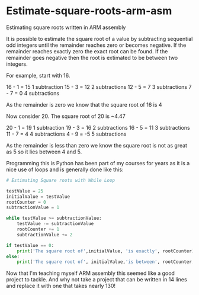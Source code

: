 # Estimate-square-roots-arm-asm
Estimating square roots written in ARM assembly

It is possible to estimate the square root of a value by subtracting sequential odd integers until the remainder reaches zero or becomes negative. If the remainder reaches exactly zero the exact root can be found.  If the remainder goes negative then the root is extimated to be between two integers.

For example, start with 16.

16 - 1 = 15   1 subtraction
15 - 3 = 12   2 subtractions
12 - 5 = 7    3 subtractions
7 - 7 = 0     4 subtractions

As the remainder is zero we know that the square root of 16 is 4

Now consider 20.  The square root of 20 is ~4.47

20 - 1 = 19   1 subtraction
19 - 3 = 16   2 subtractions
16 - 5 = 11   3 subtractions
11 - 7 = 4    4 subtractions
4 - 9 = -5    5 subtractions

As the remainder is less than zero we know the square root is not as great as 5 so it lies between 4 and 5.

Programming this is Python has been part of my courses for years as it is a nice use of loops and is generally done like this:
```python
# Estimating Square roots with While Loop

testValue = 25 
initialValue = testValue
rootCounter = 0 
subtractionValue = 1

while testValue >= subtractionValue: 
    testValue -= subtractionValue
    rootCounter += 1
    subtractionValue += 2

if testValue == 0: 
    print('The square root of',initialValue, 'is exactly', rootCounter)
else:
    print('The square root of', initialValue,'is between', rootCounter, 'and', rootCounter+1)
```

Now that I'm teaching myself ARM assembly this seemed like a good project to tackle. And why not take a project that can be written in 14 lines and replace it with one that takes nearly 130!

